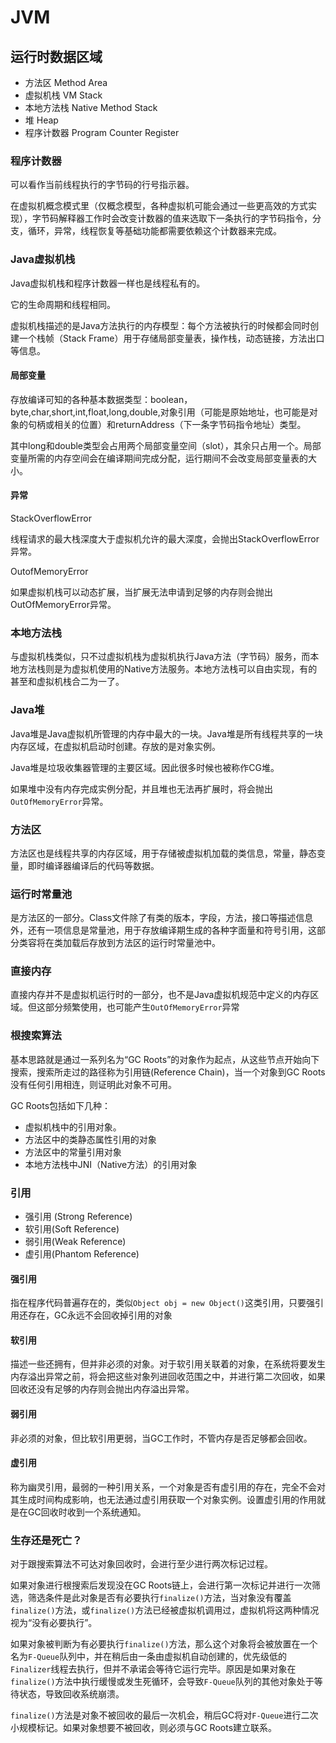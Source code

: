 # JVM

## 运行时数据区域

- 方法区 Method Area
- 虚拟机栈 VM Stack
- 本地方法栈 Native Method Stack
- 堆 Heap
- 程序计数器 Program Counter Register

### 程序计数器

可以看作当前线程执行的字节码的行号指示器。

在虚拟机概念模式里（仅概念模型，各种虚拟机可能会通过一些更高效的方式实现），字节码解释器工作时会改变计数器的值来选取下一条执行的字节码指令，分支，循环，异常，线程恢复等基础功能都需要依赖这个计数器来完成。

### Java虚拟机栈

Java虚拟机栈和程序计数器一样也是线程私有的。

它的生命周期和线程相同。

虚拟机栈描述的是Java方法执行的内存模型：每个方法被执行的时候都会同时创建一个栈帧（Stack Frame）用于存储局部变量表，操作栈，动态链接，方法出口等信息。

#### 局部变量

存放编译可知的各种基本数据类型：boolean，byte,char,short,int,float,long,double,对象引用（可能是原始地址，也可能是对象的句柄或相关的位置）和returnAddress（下一条字节码指令地址）类型。

其中long和double类型会占用两个局部变量空间（slot），其余只占用一个。局部变量所需的内存空间会在编译期间完成分配，运行期间不会改变局部变量表的大小。

#### 异常

StackOverflowError

线程请求的最大栈深度大于虚拟机允许的最大深度，会抛出StackOverflowError异常。

OutofMemoryError

如果虚拟机栈可以动态扩展，当扩展无法申请到足够的内存则会抛出OutOfMemoryError异常。

### 本地方法栈

与虚拟机栈类似，只不过虚拟机栈为虚拟机执行Java方法（字节码）服务，而本地方法栈则是为虚拟机使用的Native方法服务。本地方法栈可以自由实现，有的甚至和虚拟机栈合二为一了。

### Java堆

Java堆是Java虚拟机所管理的内存中最大的一块。Java堆是所有线程共享的一块内存区域，在虚拟机启动时创建。存放的是对象实例。

Java堆是垃圾收集器管理的主要区域。因此很多时候也被称作CG堆。

如果堆中没有内存完成实例分配，并且堆也无法再扩展时，将会抛出`OutOfMemoryError`异常。

### 方法区

方法区也是线程共享的内存区域，用于存储被虚拟机加载的类信息，常量，静态变量，即时编译器编译后的代码等数据。

### 运行时常量池

是方法区的一部分。Class文件除了有类的版本，字段，方法，接口等描述信息外，还有一项信息是常量池，用于存放编译期生成的各种字面量和符号引用，这部分类容将在类加载后存放到方法区的运行时常量池中。

### 直接内存

直接内存并不是虚拟机运行时的一部分，也不是Java虚拟机规范中定义的内存区域。但这部分频繁使用，也可能产生`OutOfMemoryError`异常

### 根搜索算法

基本思路就是通过一系列名为“GC Roots”的对象作为起点，从这些节点开始向下搜索，搜索所走过的路径称为引用链(Reference Chain)，当一个对象到GC Roots没有任何引用相连，则证明此对象不可用。

GC Roots包括如下几种：

- 虚拟机栈中的引用对象。
- 方法区中的类静态属性引用的对象
- 方法区中的常量引用对象
- 本地方法栈中JNI（Native方法）的引用对象

### 引用

- 强引用 (Strong Reference)
- 软引用(Soft Reference)
- 弱引用(Weak Reference)
- 虚引用(Phantom Reference)

#### 强引用

指在程序代码普遍存在的，类似`Object obj = new Object()`这类引用，只要强引用还存在，GC永远不会回收掉引用的对象

#### 软引用

描述一些还拥有，但并非必须的对象。对于软引用关联着的对象，在系统将要发生内存溢出异常之前，将会把这些对象列进回收范围之中，并进行第二次回收，如果回收还没有足够的内存则会抛出内存溢出异常。

#### 弱引用

非必须的对象，但比软引用更弱，当GC工作时，不管内存是否足够都会回收。

#### 虚引用

称为幽灵引用，最弱的一种引用关系，一个对象是否有虚引用的存在，完全不会对其生成时间构成影响，也无法通过虚引用获取一个对象实例。设置虚引用的作用就是在GC回收时收到一个系统通知。

### 生存还是死亡？

对于跟搜索算法不可达对象回收时，会进行至少进行两次标记过程。

如果对象进行根搜索后发现没在GC Roots链上，会进行第一次标记并进行一次筛选，筛选条件是此对象是否有必要执行`finalize()`方法，当对象没有覆盖`finalize()`方法，或`finalize()`方法已经被虚拟机调用过，虚拟机将这两种情况视为“没有必要执行”。

如果对象被判断为有必要执行`finalize()`方法，那么这个对象将会被放置在一个名为`F-Queue`队列中，并在稍后由一条由虚拟机自动创建的，优先级低的`Finalizer`线程去执行，但并不承诺会等待它运行完毕。原因是如果对象在`finalize()`方法中执行缓慢或发生死循环，会导致`F-Queue`队列的其他对象处于等待状态，导致回收系统崩溃。

`finalize()`方法是对象不被回收的最后一次机会，稍后GC将对`F-Queue`进行二次小规模标记。如果对象想要不被回收，则必须与GC Roots建立联系。